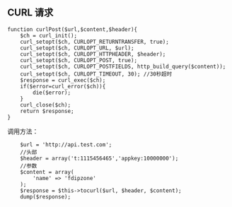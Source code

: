 ## CURL 请求 ##

    function curlPost($url,$content,$header){
		$ch = curl_init();
        curl_setopt($ch, CURLOPT_RETURNTRANSFER, true);
        curl_setopt($ch, CURLOPT_URL, $url);
        curl_setopt($ch, CURLOPT_HTTPHEADER, $header);
        curl_setopt($ch, CURLOPT_POST, true);
        curl_setopt($ch, CURLOPT_POSTFIELDS, http_build_query($content));
        curl_setopt($ch, CURLOPT_TIMEOUT, 30); //30秒超时
        $response = curl_exec($ch);
        if($error=curl_error($ch)){
            die($error);
        }
        curl_close($ch);
        return $response;
	}

调用方法：

    	$url = 'http://api.test.com';
        //头部
        $header = array('t:1115456465','appkey:10000000');
        //参数
        $content = array(
            'name' => 'fdipzone'
        );
        $response = $this->tocurl($url, $header, $content);
        dump($response);


